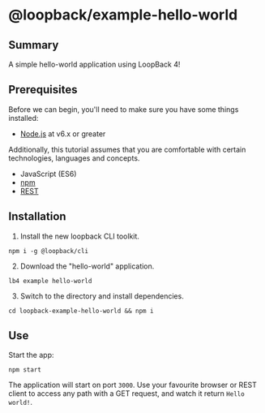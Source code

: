 # @loopback/example-hello-world

## Summary

A simple hello-world application using LoopBack 4!

## Prerequisites

Before we can begin, you'll need to make sure you have some things installed:
- [Node.js](https://nodejs.org/en/) at v6.x or greater

Additionally, this tutorial assumes that you are comfortable with
certain technologies, languages and concepts.
- JavaScript (ES6)
- [npm](https://www.npmjs.com/)
- [REST](https://en.wikipedia.org/wiki/Representational_state_transfer)

## Installation

1. Install the new loopback CLI toolkit.
```
npm i -g @loopback/cli
```

2. Download the "hello-world" application.
```
lb4 example hello-world
```

3. Switch to the directory and install dependencies.
```
cd loopback-example-hello-world && npm i
```

## Use

Start the app:

```
npm start
```

The application will start on port `3000`. Use your favourite browser or REST
client to access any path with a GET request, and watch it return `Hello world!`.

